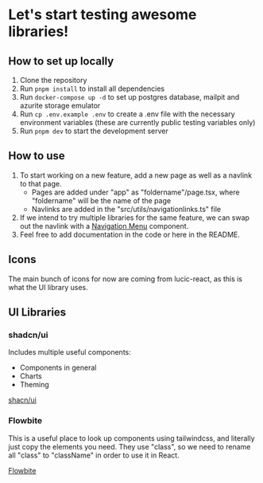 # Let's start testing awesome libraries!

## How to set up locally

1. Clone the repository
2. Run `pnpm install` to install all dependencies
3. Run `docker-compose up -d` to set up postgres database, mailpit and azurite storage emulator
4. Run `cp .env.example .env` to create a .env file with the necessary environment variables (these are currently public testing variables only)
5. Run `pnpm dev` to start the development server

## How to use

1. To start working on a new feature, add a new page as well as a navlink to that page.
   - Pages are added under "app" as "foldername"/page.tsx, where "foldername" will be the name of the page
   - Navlinks are added in the "src/utils/navigationlinks.ts" file
2. If we intend to try multiple libraries for the same feature, we can swap out the navlink with a [Navigation Menu](https://ui.shadcn.com/docs/components/navigation-menu) component.
3. Feel free to add documentation in the code or here in the README.

## Icons

The main bunch of icons for now are coming from lucic-react, as this is what the UI library uses.

## UI Libraries

### shadcn/ui

Includes multiple useful components:

- Components in general
- Charts
- Theming

[shacn/ui](https://ui.shadcn.com/docs/components/accordion)

### Flowbite

This is a useful place to look up components using tailwindcss, and literally just copy the elements you need. They use "class", so we need to rename all "class" to "className" in order to use it in React.

[Flowbite](https://flowbite.com/docs/components/spinner/)
